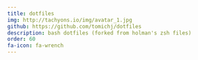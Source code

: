 ```yaml
---
title: dotfiles
img: http://tachyons.io/img/avatar_1.jpg
github: https://github.com/tomichj/dotfiles
description: bash dotfiles (forked from holman's zsh files)
order: 60
fa-icon: fa-wrench
---
```


